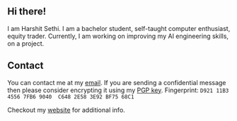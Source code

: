 ## Hi there!

I am Harshit Sethi. I am a bachelor student, self-taught computer enthusiast, equity trader. Currently, I am working on improving my AI engineering skills, on a project.

## Contact

You can contact me at my [email](mailto:hstsethi@outlook.com). If you are sending a confidential message then please consider encrypting it using my [PGP key](https://raw.githubusercontent.com/hstsethi/hstsethi/main/hst-sethi-key.asc). Fingerprint: `D921 11B3 4556 7FB6 9040  C648 2E58 3E92 BF75 68C1`

Checkout my [website](https://hstsethi.vercel.app) for additional info.

